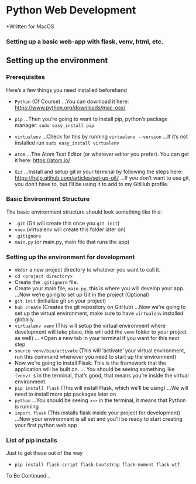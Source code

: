 # Python Web Development
*Written for MacOS

### Setting up a basic web-app with flask, venv, html, etc.


## Setting up the environment

### Prerequisites

Here’s a few things you need installed beforehand
- `Python` (Of Course)
...You can download it here: <https://www.python.org/downloads/mac-osx/>

- `pip`
...Then you’re going to want to install pip, python’s package manager: `sudo easy_install pip`

- `virtualenv`
...Check for this by running `virtualenv --version`
...If it’s not installed run `sudo easy_install virtualenv`

- `Atom`
...The Atom Text Editor (or whatever editor you prefer). You can get it here: <https://atom.io/>

- `Git`
...Install and setup git in your terminal by following the steps here: <https://help.github.com/articles/set-up-git/>
...If you don’t want to use git, you don’t have to, but I’ll be using it to add to my GitHub profile.


### Basic Environment Structure

The basic environment structure should look something like this:

- `.git` (Git will create this once you `git init`)
- `vnev` (virtualenv will create this folder later on)
- `.gitignore` 
- `main.py` (or main.py, main file that runs the app)


### Setting up the environment for development

- `mkdir` a new project directory to whatever you want to call it.
- `cd <project directory>`
- Create the `.gitignore` file. 
- Create your main file, `main.py`, this is where you will develop your app.
...Now we’re going to set up Git in the project (Optional)
- `git init` (initialize git on your project)
- `hub create` (Creates the git repository on GitHub)
...Now we’re going to set up the virtual environment, make sure to have `virtualenv` installed globally.
- `virtualenv venv` (This will setup the virtual environment where development will take place, this will add the `venv` folder to your project as well)
... *Open a new tab in your terminal if you want for this next step
- `source venv/bin/activate` (This will ‘activate’ your virtual environment, run this command whenever you need to start up the environment)
- Now we’re going to install Flask. This is the framework that the application will be built on.
... You should be seeing something like `(venv) $` in the terminal, that’s good, that means you’re inside the virtual environment.
- `pip install flask` (This will install Flask, which we’ll be using)
...We will need to install more pip packages later on
- `python`
...You should be seeing `>>>` in the terminal, it means that Python is running
- `import flask` (This installs flask inside your project for development)
...Now your environment is all set and you’ll be ready to start creating your first python web app



### List of pip installs
Just to get these out of the way

- `pip install flask-script flask-bootstrap flask-moment flask-wtf` 




To Be Continued...